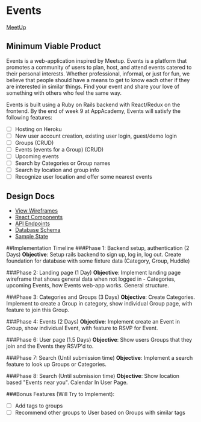 # Events
<!-- ![alt text]("Events") -->

[MeetUp](https://meetup.com/)

<!-- [Heroku Link](https://huddle-application.herokuapp.com/) -->

<!-- [Trello Link](https://trello.com/b/VXwYw2DP/huddle) -->

## Minimum Viable Product
Events is a web-application inspired by Meetup. Events is a platform that promotes a community of users to plan, host, and attend events catered to their personal interests. Whether professional, informal, or just for fun, we believe that people should have a means to get to know each other if they are interested in similar things. Find your event and share your love of something with others who feel the same way.

Events is built using a Ruby on Rails backend with React/Redux on the frontend. By the end of week 9 at AppAcademy, Events will satisfy the following features:

- [ ] Hosting on Heroku
- [ ] New user account creation, existing user login, guest/demo login
- [ ] Groups (CRUD)
- [ ] Events (events for a Group) (CRUD)
- [ ] Upcoming events
- [ ] Search by Categories or Group names
- [ ] Search by location and group info
- [ ] Recognize user location and offer some nearest events

## Design Docs
* [View Wireframes](https://github.com/Albert2522/MeetUp_full_stack/tree/master/docs/wireframes)
* [React Components](https://github.com/Albert2522/MeetUp_full_stack/master/docs/component-hierarchy.md)
* [API Endpoints](https://github.com/Albert2522/MeetUp_full_stack/master/docs/api-endpoints.md)
* [Database Schema](https://github.com/Albert2522/MeetUp_full_stack/master/docs/schema.md)
* [Sample State](https://github.com/Albert2522/MeetUp_full_stack/master/docs/sample-state.md)

##Implementation Timeline
###Phase 1: Backend setup, authentication (2 Days)
**Objective**: Setup rails backend to sign up, log in, log out. Create foundation for database with some fixture data (Category, Group, Huddle)

###Phase 2: Landing page (1 Day)
**Objective**: Implement landing page wireframe that shows general data when not logged in - Categories, upcoming Events, how Events web-app works. General structure.

###Phase 3: Categories and Groups (3 Days)
**Objective**: Create Categories. Implement to create a Group in category, show individual Group page, with feature to join this Group.

###Phase 4: Events (2 Days)
**Objective**: Implement create an Event in Group, show individual Event, with feature to RSVP for Event.

###Phase 6: User page (1.5 Days)
**Objective**: Show users Groups that they join and the Events they RSVP'd to.

###Phase 7: Search (Until submission time)
**Objective**: Implement a search feature to look up Groups or Categories.

###Phase 8: Search (Until submission time)
**Objective**: Show location based "Events near you". Calendar In User Page.

###Bonus Features (Will Try to Implement):
- [ ] Add tags to groups
- [ ] Recommend other groups to User based on Groups with similar tags
